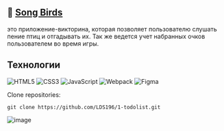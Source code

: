 :seedling: <a href="https://rolling-scopes-school.github.io/lds196-JSFE2022Q3/songbirds/" target="_blank">Song Birds</a>
---
это приложение-викторина, которая позволяет пользователю слушать пение птиц и отгадывать их. Так же ведется учет набранных очков пользователем во время игры.

## Технологии
![HTML5](https://img.shields.io/badge/-HTML5-e34f26?logo=html5&logoColor=white)
![CSS3](https://img.shields.io/badge/-CSS3-1572b6?logo=css3&logoColor=white)
![JavaScript](https://img.shields.io/badge/-JavaScript-f7df1e?logo=javaScript&logoColor=black)
![Webpack](https://img.shields.io/badge/-Webpack-99d6f8?logo=webpack&logoColor=black)
![Figma](https://img.shields.io/badge/-Figma-yellow)

Clone repositories:
```
git clone https://github.com/LDS196/1-todolist.git
```
![image](https://github.com/LDS196/songbirds/assets/105713345/38172bee-006d-4cc9-87e8-8bcbda0c7ebd)


